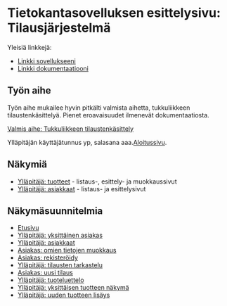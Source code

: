 # Tietokantasovelluksen esittelysivu: Tilausjärjestelmä

Yleisiä linkkejä:

* [Linkki sovellukseeni](https://eylenius.users.cs.helsinki.fi/tilausjarjestelma)
* [Linkki dokumentaatiooni](doc/dokumentaatio.pdf)

## Työn aihe

Työn aihe mukailee hyvin pitkälti valmista aihetta, tukkuliikkeen tilaustenkäsittelyä. Pienet eroavaisuudet ilmenevät dokumentaatiosta. 

[Valmis aihe: Tukkuliikkeen tilaustenkäsittely](http://advancedkittenry.github.io/suunnittelu_ja_tyoymparisto/aiheet/Tukkuliikkeen_tilaustenksittely.html)


Ylläpitäjän käyttäjätunnus yp, salasana aaa.[Aloitussivu](https://eylenius.users.cs.helsinki.fi/tilausjarjestelma/).

## Näkymiä
* [Ylläpitäjä: tuotteet](https://eylenius.users.cs.helsinki.fi/tilausjarjestelma/tuotteet_yp) - listaus-, esittely- ja muokkaussivut
* [Ylläpitäjä: asiakkaat](https://eylenius.users.cs.helsinki.fi/tilausjarjestelma/asiakkaat) - listaus- ja esittelysivut

## Näkymäsuunnitelmia
* [Etusivu](https://eylenius.users.cs.helsinki.fi/tilausjarjestelma/etusivu)
* [Ylläpitäjä: yksittäinen asiakas](https://eylenius.users.cs.helsinki.fi/tilausjarjestelma/asiakas)
* [Ylläpitäjä: asiakkaat](https://eylenius.users.cs.helsinki.fi/tilausjarjestelma/asiakkaat)
* [Asiakas: omien tietojen muokkaus](https://eylenius.users.cs.helsinki.fi/tilausjarjestelma/omattiedot)
* [Asiakas: rekisteröidy](https://eylenius.users.cs.helsinki.fi/tilausjarjestelma/rekisteroidy)
* [Ylläpitäjä: tilausten tarkastelu](https://eylenius.users.cs.helsinki.fi/tilausjarjestelma/tilaukset)
* [Asiakas: uusi tilaus](https://eylenius.users.cs.helsinki.fi/tilausjarjestelma/uusitilaus)
* [Ylläpitäjä: tuoteluettelo](https://eylenius.users.cs.helsinki.fi/tilausjarjestelma/tuotteet_yp)
* [Ylläpitäjä: yksittäisen tuotteen näkymä](https://eylenius.users.cs.helsinki.fi/tilausjarjestelma/tuote_yp)
* [Ylläpitäjä: uuden tuotteen lisäys](https://eylenius.users.cs.helsinki.fi/tilausjarjestelma/tuotteet_yp/uusituote)
